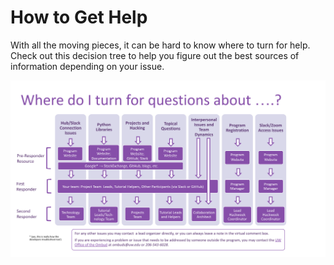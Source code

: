 # How to Get Help

With all the moving pieces, it can be hard to know where to turn for help.
Check out this decision tree to help you figure out the best sources of information depending on your issue.

![ques_dec_tree](../img/SupportDecisionTree.svg)